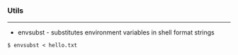 ### Utils
---

* envsubst - substitutes environment variables in shell format strings
 

```$ envsubst < hello.txt```



